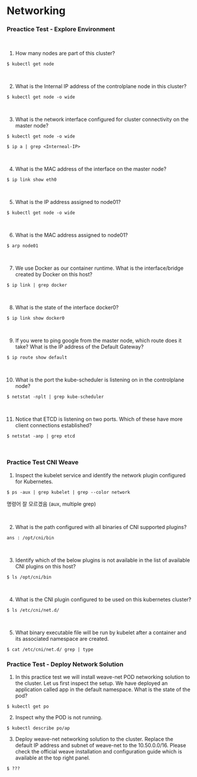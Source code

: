 # Networking

### Preactice Test - Explore Environment

<br>

1. How many nodes are part of this cluster?

```
$ kubectl get node
```

<br>

2. What is the Internal IP address of the controlplane node in this cluster?

```
$ kubectl get node -o wide
```

<br>

3. What is the network interface configured for cluster connectivity on the master node?

```
$ kubectl get node -o wide

$ ip a | grep <Interneal-IP>
```

<br>

4. What is the MAC address of the interface on the master node?

```
$ ip link show eth0
```

<br>

5. What is the IP address assigned to node01?

```
$ kubectl get node -o wide
```

<br>

6. What is the MAC address assigned to node01?

```
$ arp node01
```

<br>

7. We use Docker as our container runtime. What is the interface/bridge created by Docker on this host?

```
$ ip link | grep docker
```

<br>

8. What is the state of the interface docker0?

```
$ ip link show docker0
```

<br>

9. If you were to ping google from the master node, which route does it take?
What is the IP address of the Default Gateway?

```
$ ip route show default
```

<br>

10. What is the port the kube-scheduler is listening on in the controlplane node?

```
$ netstat -nplt | grep kube-scheduler
```

<br>

11. Notice that ETCD is listening on two ports. Which of these have more client connections established?

```
$ netstat -anp | grep etcd
```

<br>

### Practice Test CNI Weave

1. Inspect the kubelet service and identify the network plugin configured for Kubernetes.

```
$ ps -aux | grep kubelet | grep --color network
```
명령어 잘 모르겠음 (aux, multiple grep)

<br>

2. What is the path configured with all binaries of CNI supported plugins?

```
ans : /opt/cni/bin
```

<br>

3. Identify which of the below plugins is not available in the list of available CNI plugins on this host?

```
$ ls /opt/cni/bin
```

<br>

4. What is the CNI plugin configured to be used on this kubernetes cluster?

```
$ ls /etc/cni/net.d/

```

<br>

5. What binary executable file will be run by kubelet after a container and its associated namespace are created.

```
$ cat /etc/cni/net.d/ grep | type
```

### Practice Test - Deploy Network Solution

1. In this practice test we will install weave-net POD networking solution to the cluster. Let us first inspect the setup.
We have deployed an application called app in the default namespace. What is the state of the pod?

```
$ kubectl get po
```

2. Inspect why the POD is not running.

```
$ kubectl describe po/ap
```

3. Deploy weave-net networking solution to the cluster.
Replace the default IP address and subnet of weave-net to the 10.50.0.0/16. Please check the official weave installation and configuration guide which is available at the top right panel.

```
$ ???
```

